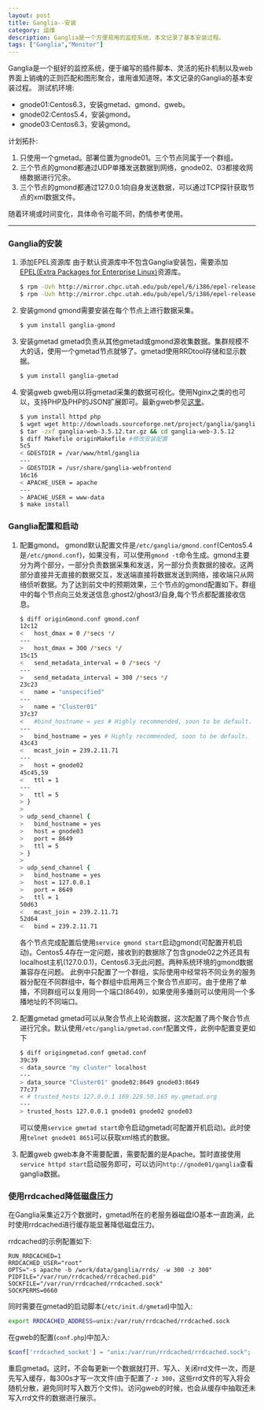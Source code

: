 ```yaml
---
layout: post
title: Ganglia--安装
category: 运维
description: Ganglia是一个方便易用的监控系统，本文记录了基本安装过程。
tags: ["Ganglia","Monitor"]
---
```


Ganglia是一个挺好的监控系统，便于编写的插件脚本、灵活的拓扑机制以及web界面上销魂的正则匹配和图形聚合，谁用谁知道呀。本文记录的Ganglia的基本安装过程。
测试机环境:

* gnode01:Centos6.3，安装gmetad、gmond、gweb。
* gnode02:Centos5.4，安装gmond。
* gnode03:Centos6.3，安装gmond。

计划拓扑:

1. 只使用一个gmetad。部署位置为gnode01。三个节点同属于一个群组。
2. 三个节点的gmond都通过UDP单播发送数据到网络，gnode02、03都接收网络数据进行冗余。
3. 三个节点的gmond都通过127.0.0.1向自身发送数据，可以通过TCP探针获取节点的xml数据文件。

随着环境或时间变化，具体命令可能不同，酌情参考使用。

------

### Ganglia的安装
1. 添加EPEL资源库
    由于默认资源库中不包含Ganglia安装包，需要添加[EPEL(Extra Packages for Enterprise Linux)][1]资源库。

    ```sh
    $ rpm -Uvh http://mirror.chpc.utah.edu/pub/epel/6/i386/epel-release-6-8.noarch.rpm #Centos6.3
    $ rpm -Uvh http://mirror.chpc.utah.edu/pub/epel/5/i386/epel-release-5-4.noarch.rpm #Centos5.4
    ```

2. 安装gmond
    gmond需要安装在每个节点上进行数据采集。

    ```sh
    $ yum install ganglia-gmond
    ```

3. 安装gmetad
    gmetad负责从其他gmetad或gmond源收集数据。集群规模不大的话，使用一个gmetad节点就够了。gmetad使用RRDtool存储和显示数据。

    ```sh
    $ yum install ganglia-gmetad
    ```

4. 安装gweb
    gweb用以将gmetad采集的数据可视化。使用Nginx之类的也可以，支持PHP及PHP的JSON扩展即可。最新gweb参见[这里][2]。

    ```sh
    $ yum install httpd php
    $ wget wget http://downloads.sourceforge.net/project/ganglia/ganglia-web/3.5.12/ganglia-web-3.5.12.tar.gz?r=http%3A%2F%2Fsourceforge.net%2Fprojects%2Fganglia%2Ffiles%2Fganglia-web%2F3.5.12%2F&ts=1392258829&use_mirror=citylan
    $ tar -zxf ganglia-web-3.5.12.tar.gz && cd ganglia-web-3.5.12
    $ diff Makefile originMakefile #修改安装配置
    5c5
    < GDESTDIR = /var/www/html/ganglia
    ---
    > GDESTDIR = /usr/share/ganglia-webfrontend
    16c16
    < APACHE_USER = apache
    ---
    > APACHE_USER = www-data
    $ make install
    ```

### Ganglia配置和启动 
1. 配置gmond。
    gmond默认配置文件是`/etc/ganglia/gmond.conf`(Centos5.4是`/etc/gmond.conf`)，如果没有，可以使用`gmond -t`命令生成。gmond主要分为两个部分，一部分负责数据采集和发送，另一部分负责数据的接收。这两部分直接并无直接的数据交互，发送端直接将数据发送到网络，接收端只从网络侦听数据。为了达到前文中的预期效果，三个节点的gmond配置如下。群组中的每个节点向三处发送信息:ghost2/ghost3/自身,每个节点都配置接收信息。

    ```sh
    $ diff originGmond.conf gmond.conf
    12c12
    <   host_dmax = 0 /*secs */
    ---
    >   host_dmax = 300 /*secs */
    15c15
    <   send_metadata_interval = 0 /*secs */
    ---
    >   send_metadata_interval = 300 /*secs */
    23c23
    <   name = "unspecified"
    ---
    >   name = "Cluster01"
    37c37
    <   #bind_hostname = yes # Highly recommended, soon to be default.
    ---
    >   bind_hostname = yes # Highly recommended, soon to be default.
    43c43
    <   mcast_join = 239.2.11.71
    ---
    >   host = gnode02
    45c45,59
    <   ttl = 1
    ---
    >   ttl = 5
    > }
    > 
    > udp_send_channel {
    >   bind_hostname = yes
    >   host = gnode03
    >   port = 8649
    >   ttl = 5
    > }
    > 
    > udp_send_channel {
    >   bind_hostname = yes
    >   host = 127.0.0.1
    >   port = 8649
    >   ttl = 1
    50d63
    <   mcast_join = 239.2.11.71
    52d64
    <   bind = 239.2.11.71
    ```
    
    各个节点完成配置后使用`service gmond start`启动gmond(可配置开机启动)。Centos5.4存在一定问题，接收到的数据除了包含gnode02之外还具有localhost主机(127.0.0.1)，Centos6.3无此问题。两种系统环境的gmond数据兼容存在问题。
    此例中只配置了一个群组，实际使用中经常将不同业务的服务器分配在不同群组中，每个群组中启用两三个聚合节点即可。由于使用了单播，不同群组可以复用同一个端口(8649)，如果使用多播则可以使用同一个多播地址的不同端口。
2. 配置gmetad
    gmetad可以从聚合节点上轮询数据，这次配置了两个聚合节点进行冗余。默认使用`/etc/ganglia/gmetad.conf`配置文件，此例中配置变更如下

    ```sh
    $ diff origingmetad.conf gmetad.conf
    39c39
    < data_source "my cluster" localhost
    ---
    > data_source "Cluster01" gnode02:8649 gnode03:8649
    77c77
    < # trusted_hosts 127.0.0.1 169.229.50.165 my.gmetad.org
    ---
    > trusted_hosts 127.0.0.1 gnode01 gnode02 gnode03
    ```

    可以使用`service gmetad start`命令启动gmetad(可配置开机启动)。此时使用`telnet gnode01 8651`可以获取xml格式的数据。
3. 配置gweb
    gweb本身不需要配置，需要配置的是Apache。暂时直接使用`service httpd start`启动服务即可，可以访问`http://gnode01/ganglia`查看ganglia数据。

### 使用rrdcached降低磁盘压力
在Ganglia采集近2万个数据时，gmetad所在的老服务器磁盘IO基本一直跑满，此时使用rrdcached进行缓存能显著降低磁盘压力。

rrdcached的示例配置如下:

```
RUN_RRDCACHED=1
RRDCACHED_USER="root"
OPTS="-s apache -b /work/data/ganglia/rrds/ -w 300 -z 300"
PIDFILE="/var/run/rrdcached/rrdcached.pid"
SOCKFILE="/var/run/rrdcached/rrdcached.sock"
SOCKPERMS=0660
```

同时需要在gmetad的启动脚本(`/etc/init.d/gmetad`)中加入:

```sh
export RRDCACHED_ADDRESS=unix:/var/run/rrdcached/rrdcached.sock
```

在gweb的配置(`conf.php`)中加入:

```php
$conf['rrdcached_socket'] = "unix:/var/run/rrdcached/rrdcached.sock";
```

重启gmetad。这时，不会每更新一个数据就打开、写入、关闭rrd文件一次，而是先写入缓存，每300s才写一次文件(由于配置了`-z 300`，这些rrd文件的写入将会随机分散，避免同时写入数万个文件)。访问gweb的时候，也会从缓存中抽取还未写入rrd文件的数据进行展示。

[1]: http://fedoraproject.org/wiki/EPEL
[2]: http://sourceforge.net/projects/ganglia/files/ganglia-web/
